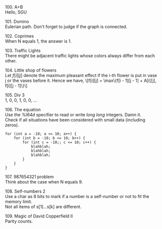 100\. A+B  
Hello, SGU

101\. Domino  
Eulerian path. Don't forget to judge if the graph is connected.

102\. Coprimes  
When N equals 1, the answer is 1.

103\. Traffic Lights  
There might be adjacent traffic lights whose colors always differ from
each other.

104\. Little shop of flowers  
Let $f[i][j]$ denote the maximum pleasant effect if the i-th flower is
put in vase j or the vases before it. Hence we have,
\\\[f[i][j] = \max\\{f[i - 1][j - 1] + A[i][j], f[i][j - 1]\\}\\\]

105\. Div 3  
1, 0, 0, 1, 0, 0, ...

106\. The equation  
Use the *%I64d* specifier to read or write *long long* integers. Damn
it.  
Check if all situations have been considered with small data (including
zeros).

    for (int a = -10; a <= 10; a++) {
        for (int b = -10; b <= 10; b++) {
            for (int c = -10;; c <= 10; c++) {
                blahblah;
                blahblah;
                blahblah;
            }
        }
    }

107\. 987654321 problem  
Think about the case when N equals 9.

108\. Self-numbers 2  
Use a char as 8 bits to mark if a number is a self-number or not to fit
the memory limit.  
Not all items of s[1]...s[k] are different.

109\. Magic of David Copperfield II  
Parity counts.
